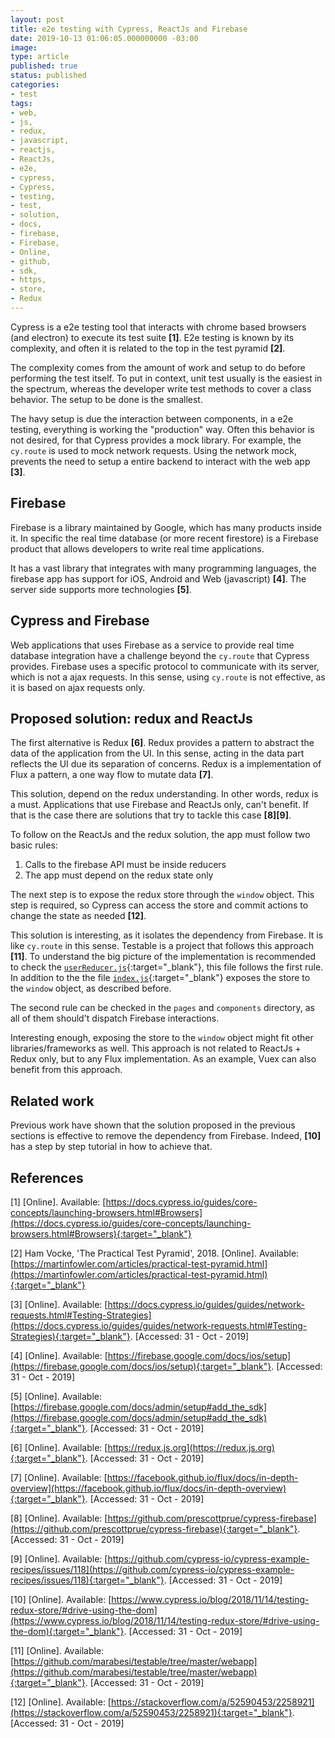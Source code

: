 ```yaml
---
layout: post
title: e2e testing with Cypress, ReactJs and Firebase
date: 2019-10-13 01:06:05.000000000 -03:00
image: 
type: article
published: true
status: published
categories:
- test
tags:
- web,
- js,
- redux,
- javascript,
- reactjs,
- ReactJs,
- e2e,
- cypress,
- Cypress,
- testing,
- test,
- solution,
- docs,
- firebase,
- Firebase,
- Online,
- github,
- sdk,
- https,
- store,
- Redux
---
```


Cypress is a e2e testing tool that interacts with chrome based browsers (and electron) to
execute its test suite **[1]**. E2e testing is known by its complexity, and often it is
related to the top in the test pyramid **[2]**.

The complexity comes from the amount of work and setup to do before performing the
test itself. To put in context, unit test usually is the easiest in the spectrum,
whereas the developer write test methods to cover a class behavior. The setup
to be done is the smallest.

The havy setup is due the interaction between components, in a e2e testing, everything
is working the "production" way. Often this behavior is not desired, for that
Cypress provides a mock library. For example, the `cy.route` is used to mock
network requests. Using the network mock, prevents the need to setup a entire
backend to interact with the web app **[3]**.

## Firebase

Firebase is a library maintained by Google, which has many products inside it.
In specific the real time database (or more recent firestore) is a Firebase
product that allows developers to write real time applications.

It has a vast library that integrates with many programming languages, the firebase
app has support for iOS, Android and Web (javascript) **[4]**. The server side supports more technologies **[5]**.

## Cypress and Firebase

Web applications that uses Firebase as a service to provide real time database
integration have a challenge beyond the `cy.route` that Cypress provides.
Firebase uses a specific protocol to communicate with its server, which is not a
ajax requests. In this sense, using `cy.route` is not effective, as it is
based on ajax requests only.

## Proposed solution: redux and ReactJs

The first alternative is Redux **[6]**. Redux provides a pattern to abstract the
data of the application from the UI. In this sense, acting in the data part
reflects the UI due its separation of concerns. Redux is a implementation of
Flux a pattern, a one way flow to mutate data **[7]**.

This solution, depend on the redux understanding. In other words, redux is a must.
Applications that use Firebase and ReactJs only, can't benefit. If that is the
case there are solutions that try to tackle this case **[8][9]**.

To follow on the ReactJs and the redux solution, the app must follow two
basic rules:

1. Calls to the firebase API must be inside reducers
2. The app must depend on the redux state only

The next step is to expose the redux store through the `window` object. This step
is required, so Cypress can access the store and commit actions to change the
state as needed **[12]**.

This solution is interesting, as it isolates the dependency from Firebase. It
is like `cy.route` in this sense. Testable is a project that follows this approach
**[11]**. To understand the big picture of the implementation is recommended
to check the [`userReducer.js`](https://github.com/marabesi/testable/blob/master/webapp/src/reducers/userReducer.js){:target="_blank"},
this file follows the first rule. In addition to the the file [`index.js`](https://github.com/marabesi/testable/blob/master/webapp/src/index.js){:target="_blank"} exposes the store to the `window` object, as described before.

The second rule can be checked in the `pages` and `components` directory, as
all of them should't dispatch Firebase interactions.

Interesting enough, exposing the store to the `window` object might fit other
libraries/frameworks as well. This approach is not related to ReactJs + Redux only,
but to any Flux implementation. As an example, Vuex can also benefit from this approach.

## Related work

Previous work have shown that the solution proposed in the previous sections is
effective to remove the dependency from Firebase. Indeed, **[10]** has a step by
step tutorial in how to achieve that.

## References

[1] [Online]. Available: [https://docs.cypress.io/guides/core-concepts/launching-browsers.html#Browsers](https://docs.cypress.io/guides/core-concepts/launching-browsers.html#Browsers){:target="_blank"}

[2] Ham Vocke, 'The Practical Test Pyramid', 2018. [Online]. Available: [https://martinfowler.com/articles/practical-test-pyramid.html](https://martinfowler.com/articles/practical-test-pyramid.html){:target="_blank"}

[3] [Online]. Available: [https://docs.cypress.io/guides/guides/network-requests.html#Testing-Strategies](https://docs.cypress.io/guides/guides/network-requests.html#Testing-Strategies){:target="_blank"}. [Accessed: 31 - Oct - 2019]

[4] [Online]. Available: [https://firebase.google.com/docs/ios/setup](https://firebase.google.com/docs/ios/setup){:target="_blank"}. [Accessed: 31 - Oct - 2019]

[5] [Online]. Available: [https://firebase.google.com/docs/admin/setup#add_the_sdk](https://firebase.google.com/docs/admin/setup#add_the_sdk){:target="_blank"}. [Accessed: 31 - Oct - 2019]

[6] [Online]. Available: [https://redux.js.org](https://redux.js.org){:target="_blank"}. [Accessed: 31 - Oct - 2019]

[7] [Online]. Available: [https://facebook.github.io/flux/docs/in-depth-overview](https://facebook.github.io/flux/docs/in-depth-overview){:target="_blank"}. [Accessed: 31 - Oct - 2019]

[8] [Online]. Available: [https://github.com/prescottprue/cypress-firebase](https://github.com/prescottprue/cypress-firebase){:target="_blank"}. [Accessed: 31 - Oct - 2019]

[9] [Online]. Available: [https://github.com/cypress-io/cypress-example-recipes/issues/118](https://github.com/cypress-io/cypress-example-recipes/issues/118){:target="_blank"}. [Accessed: 31 - Oct - 2019]

[10] [Online]. Available: [https://www.cypress.io/blog/2018/11/14/testing-redux-store/#drive-using-the-dom](https://www.cypress.io/blog/2018/11/14/testing-redux-store/#drive-using-the-dom){:target="_blank"}. [Accessed: 31 - Oct - 2019]

[11] [Online]. Available: [https://github.com/marabesi/testable/tree/master/webapp](https://github.com/marabesi/testable/tree/master/webapp){:target="_blank"}. [Accessed: 31 - Oct - 2019]

[12] [Online]. Available: [https://stackoverflow.com/a/52590453/2258921](https://stackoverflow.com/a/52590453/2258921){:target="_blank"}. [Accessed: 31 - Oct - 2019]
